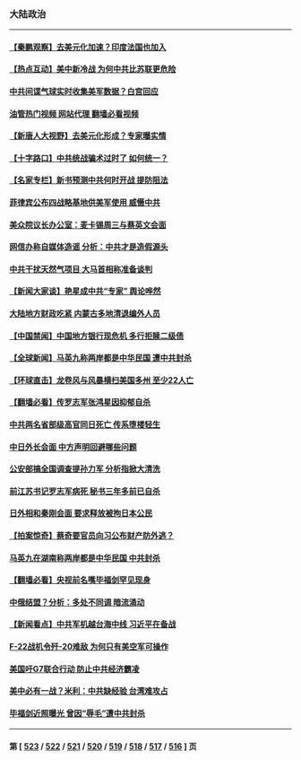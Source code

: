 ### 大陆政治
---
#### [【秦鹏观察】去美元化加速？印度法国也加入](../../pages/ncid277/n13964723.md?04040845) 
#### [【热点互动】美中新冷战 为何中共比苏联更危险](../../pages/ncid277/n13964676.md?04040845) 
#### [中共间谍气球实时收集美军数据？白宫回应](../../pages/ncid277/n13964606.md?04040845) 
#### [油管热门视频 网站代理 翻墙必看视频](http://138.2.39.72:81/youtube.html?epic-marker?04040845)
#### [【新唐人大视野】去美元化形成？专家曝实情](../../pages/ncid277/n13964577.md?04040845) 
#### [【十字路口】中共统战骗术过时了 如何统一？](../../pages/ncid277/n13963318.md?04040845) 
#### [【名家专栏】新书预测中共何时开战 提防阻法](../../pages/ncid277/n13964473.md?04040845) 
#### [菲律宾公布四战略基地供美军使用 威慑中共](../../pages/ncid277/n13964537.md?04040845) 
#### [美众院议长办公室：麦卡锡周三与蔡英文会面](../../pages/ncid277/n13964550.md?04040845) 
#### [网信办称自媒体造谣 分析：中共才是造假源头](../../pages/ncid277/n13964481.md?04040845) 
#### [中共干扰天然气项目 大马首相称准备谈判](../../pages/ncid277/n13964492.md?04040845) 
#### [【新闻大家谈】艳星成中共“专家” 舆论哗然](../../pages/ncid277/n13964487.md?04040845) 
#### [大陆地方财政吃紧 内蒙古多地清退编外人员](../../pages/ncid277/n13964248.md?04040845) 
#### [【中国禁闻】中国地方银行现危机 多行拒赎二级债](../../pages/ncid277/n13964333.md?04040845) 
#### [【全球新闻】马英九称两岸都是中华民国 遭中共封杀](../../pages/ncid277/n13964335.md?04040845) 
#### [【环球直击】龙卷风与风暴横扫美国多州 至少22人亡](../../pages/ncid277/n13964336.md?04040845) 
#### [【翻墙必看】传罗志军张鸿星因抑郁自杀](../../pages/ncid277/n13964053.md?04040845) 
#### [中共两名省部级高官同日死亡 传系堕楼轻生](../../pages/ncid277/n13964114.md?04040845) 
#### [中日外长会面 中方声明回避哪些问题](../../pages/ncid277/n13963926.md?04040845) 
#### [公安部搞全国调查提孙力军 分析指掀大清洗](../../pages/ncid277/n13963917.md?04040845) 
#### [前江苏书记罗志军病死 秘书三年多前已自杀](../../pages/ncid277/n13963913.md?04040845) 
#### [日外相和秦刚会面 要求释放被拘日本公民](../../pages/ncid277/n13963864.md?04040845) 
#### [【拍案惊奇】蔡奇要官员向习公布财产防外逃？](../../pages/ncid277/n13963293.md?04040845) 
#### [马英九在湖南称两岸都是中华民国 中共封杀](../../pages/ncid277/n13963848.md?04040845) 
#### [【翻墙必看】央视前名嘴毕福剑罕见现身](../../pages/ncid277/n13963560.md?04040845) 
#### [中俄结盟？分析：多处不同调 暗流涌动](../../pages/ncid277/n13962899.md?04040845) 
#### [【新闻看点】中共军机越台海中线 习近平在备战](../../pages/ncid277/n13963483.md?04040845) 
#### [F-22战机令歼-20难敌 为何只有美空军可操作](../../pages/ncid277/n13961165.md?04040845) 
#### [美国吁G7联合行动 防止中共经济霸凌](../../pages/ncid277/n13963564.md?04040845) 
#### [美中必有一战？米利：中共缺经验 台湾难攻占](../../pages/ncid277/n13963490.md?04040845) 
#### [毕福剑近照曝光 曾因“辱毛”遭中共封杀](../../pages/ncid277/n13963534.md?04040845) 

---
#### 第 [ [523](./523.md?04040845) / [522](./522.md?04040845) / [521](./521.md?04040845) / [520](./520.md?04040845) / [519](./519.md?04040845) / [518](./518.md?04040845) / [517](./517.md?04040845) / [516](./516.md?04040845) ] 页
